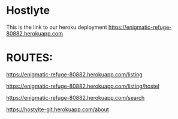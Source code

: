 # Hostlyte
This is the link to our heroku deployment https://enigmatic-refuge-80882.herokuapp.com

# ROUTES:

https://enigmatic-refuge-80882.herokuapp.com/listing  

https://enigmatic-refuge-80882.herokuapp.com/listing/hostel

https://enigmatic-refuge-80882.herokuapp.com/search

https://hostylte-git.herokuapp.com/about
